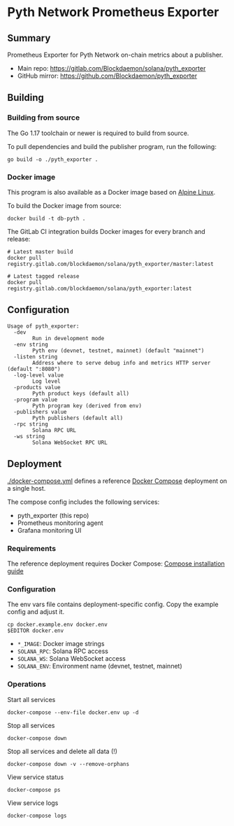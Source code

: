 # Pyth Network Prometheus Exporter

## Summary

Prometheus Exporter for Pyth Network on-chain metrics about a publisher.

- Main repo: https://gitlab.com/Blockdaemon/solana/pyth_exporter
- GitHub mirror: https://github.com/Blockdaemon/pyth_exporter

## Building

### Building from source

The Go 1.17 toolchain or newer is required to build from source.

To pull dependencies and build the publisher program, run the following:

```shell
go build -o ./pyth_exporter .
```

### Docker image

This program is also available as a Docker image based on [Alpine Linux](https://alpinelinux.org).

To build the Docker image from source:

```shell
docker build -t db-pyth .
```

The GitLab CI integration builds Docker images for every branch and release:

```shell
# Latest master build
docker pull registry.gitlab.com/blockdaemon/solana/pyth_exporter/master:latest

# Latest tagged release
docker pull registry.gitlab.com/blockdaemon/solana/pyth_exporter:latest
```

## Configuration

```
Usage of pyth_exporter:
  -dev
        Run in development mode
  -env string
        Pyth env (devnet, testnet, mainnet) (default "mainnet")
  -listen string
        Address where to serve debug info and metrics HTTP server (default ":8080")
  -log-level value
        Log level
  -products value
        Pyth product keys (default all)
  -program value
        Pyth program key (derived from env)
  -publishers value
        Pyth publishers (default all)
  -rpc string
        Solana RPC URL
  -ws string
        Solana WebSocket RPC URL
```

## Deployment

[./docker-compose.yml](./docker-compose.yml) defines a reference [Docker Compose](https://docs.docker.com/compose/) deployment on a single host.

The compose config includes the following services:
- pyth_exporter (this repo)
- Prometheus monitoring agent
- Grafana monitoring UI

### Requirements

The reference deployment requires Docker Compose: [Compose installation guide](https://docs.docker.com/compose/install/)

### Configuration

The env vars file contains deployment-specific config.
Copy the example config and adjust it.

```shell
cp docker.example.env docker.env
$EDITOR docker.env
```

- `*_IMAGE`: Docker image strings
- `SOLANA_RPC`: Solana RPC access
- `SOLANA_WS`: Solana WebSocket access
- `SOLANA_ENV`: Environment name (devnet, testnet, mainnet)

### Operations

Start all services

```shell
docker-compose --env-file docker.env up -d
```

Stop all services

```shell
docker-compose down
```

Stop all services and delete all data (!)

```shell
docker-compose down -v --remove-orphans
```

View service status

```shell
docker-compose ps
```

View service logs

```shell
docker-compose logs
```
